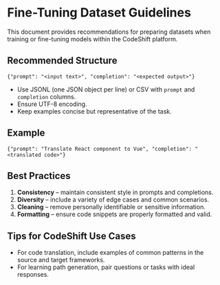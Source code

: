 # Fine-Tuning Dataset Guidelines

This document provides recommendations for preparing datasets when training or fine-tuning models within the CodeShift platform.

## Recommended Structure

```
{"prompt": "<input text>", "completion": "<expected output>"}
```

- Use JSONL (one JSON object per line) or CSV with `prompt` and `completion` columns.
- Ensure UTF-8 encoding.
- Keep examples concise but representative of the task.

## Example

```
{"prompt": "Translate React component to Vue", "completion": "<translated code>"}
```

## Best Practices

1. **Consistency** – maintain consistent style in prompts and completions.
2. **Diversity** – include a variety of edge cases and common scenarios.
3. **Cleaning** – remove personally identifiable or sensitive information.
4. **Formatting** – ensure code snippets are properly formatted and valid.

## Tips for CodeShift Use Cases

- For code translation, include examples of common patterns in the source and target frameworks.
- For learning path generation, pair questions or tasks with ideal responses.

